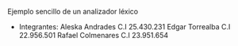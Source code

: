 

Ejemplo sencillo de un analizador léxico

* Integrantes:
   Aleska Andrades C.I 25.430.231 
   Edgar Torrealba C.I 22.956.501 
   Rafael Colmenares C.I 23.951.654

